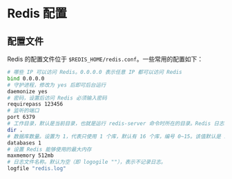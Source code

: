 # Redis 配置

## 配置文件

Redis 的配置文件位于 `$REDIS_HOME/redis.conf`。一些常用的配置如下：

```sh
# 哪些 IP 可以访问 Redis。0.0.0.0 表示任意 IP 都可以访问 Redis
bind 0.0.0.0
# 守护进程，修改为 yes 后即可后台运行
daemonize yes 
# 密码，设置后访问 Redis 必须输入密码
requirepass 123456
# 监听的端口
port 6379
# 工作目录，默认是当前目录，也就是运行 redis-server 命令时所在的目录。Redis 日志、持久化等文件会保存在这个目录
dir .
# 数据库数量。设置为 1，代表只使用 1 个库，默认有 16 个库，编号 0~15。该值默认是 16
databases 1
# 设置 Redis 能够使用的最大内存
maxmemory 512mb
# 日志文件名称。默认为空（即 logogile ""），表示不记录日志。
logfile "redis.log"
```